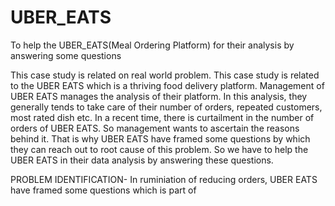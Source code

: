 # UBER_EATS
To help the UBER_EATS(Meal Ordering Platform) for their analysis by answering some questions

This case study is related on real world problem. This case study is related to the UBER EATS which is a thriving food delivery platform. Management of UBER EATS manages the analysis of their platform. In this analysis, they generally tends to take care of their number of orders, repeated customers, most rated dish etc. 
In a recent time, there is curtailment in the number of orders of UBER EATS. So management wants to ascertain the reasons behind it. That is why UBER EATS have framed some questions by which they can reach out to root cause of this problem.
So we have to help the UBER EATS in their data analysis by answering these questions.

PROBLEM IDENTIFICATION- In ruminiation of reducing orders, UBER EATS have framed some questions which is part of 
